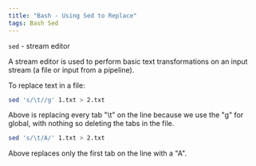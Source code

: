 ```yaml
---
title: "Bash - Using Sed to Replace"
tags: Bash Sed 
---
```



`sed` - stream editor

A stream editor is used to perform basic text transformations on an input stream (a file or input from a pipeline).

To replace text in a file:

```bash
sed 's/\t//g' 1.txt > 2.txt
```

Above is replacing every tab "\t" on the line because we use the "g" for global, with nothing so deleting the tabs in the file.

```bash
sed 's/\t/A/' 1.txt > 2.txt
```

Above replaces only the first tab on the line with a "A".

